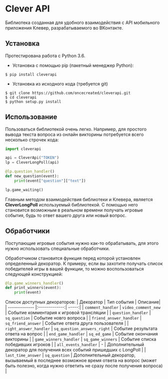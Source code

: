 # **Clever API**
Библиотека созданная для удобного взаимодействия с API мобильного приложения Клевер, разрабатываемого во ВКонтакте.

## Установка
Протестирована работа с Python 3.6.

* Установка с помощью pip (пакетный менеджер Python):
```
$ pip install cleverapi
```
* Установка из исходного кода (требуется git)
```
$ git clone https://github.com/oncecreated/cleverapi.git
$ cd cleverapi
$ python setup.py install
```

## Использование
Пользоваться библиотекой очень легко. Например, для простого вывода текста вопроса из онлайн викторины потребуется всего несколько строчек кода:

```python
import cleverapi

api = CleverApi("TOKEN")
lp = CleverLongPoll(api)

@lp.question_handler()
def new_question(event):
    print(event["question"]["text"])

lp.game_waiting()
```
Главным методом взаимодействия библиотеки и Клевера, является **CleverLongPoll** используемый библиотекой. С помощью него становится возможным в реальном времени получать игровые события, будь то ответ вашего друга или новый вопрос.

## Обработчики
Поступающие игровые события нужно как-то обрабатывать, для этого нужно использовать специальные обработчики.

Обработчиком становится функция перед которой установлен определенный декоратор. К примеру, если вы захотите получать список победителей игры в вашей функции, то можно воспользоваться следующей конструкцией:

```python
@lp.game_winners_handler()
def print_winners(event):
    print(event)
```

Список доступных декораторов:
| Декоратор     | Тип события   | Описание|
| ------------- |:-------------:| -----:|
| `comment_handler`      | `video_comment_new` | Событие комментария к игровой трансляции |
| `question_handler`      | `sq_question` | Событие новго вопроса |
| `friend_answer_handler`      | `sq_friend_answer` | Событие ответа друга пользователя |
| `right_answer_handler`      | `sq_question_answers_right` | Событие результата ответа на вопрос |
| `end_game_handler`      | `sq_ed_game` | Событие окончания викторины |
| `game_winners_handler`      | `sq_game_winners` | Событие списка победивших игроков |
| `all_events_handler`      | - | Дополнительный декоратор для получения всех событий пришедших с LongPoll |
| `last_time_answer`      | `sq_question` | Дополнительный декоратор, вызываемый в последнее возможное время ответа на вопрос (может быть полезно, когда нужно ответить не сразу после получения вопроса) |

